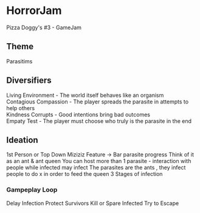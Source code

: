 # HorrorJam
Pizza Doggy's #3 - GameJam

## Theme
Parasitims

## Diversifiers
Living Environment - The world itself behaves like an organism  
Contagious Compassion - The player spreads the parasite in attempts to help others  
Kindness Corrupts - Good intentions bring bad outcomes  
Empaty Test - The player must choose who truly is the parasite in the end  

## Ideation
1st Person or Top Down
Miziziz Feature -> Bar parasite progress
Think of it as an ant & ant queen
You can host more than 1 parasite - interaction with people while infected may infect
The parasites are the ants , they infect people to do x in order to feed the queen
3 Stages of infection


### Gampeplay Loop
Delay Infection
Protect Survivors
Kill or Spare Infected
Try to Escape
